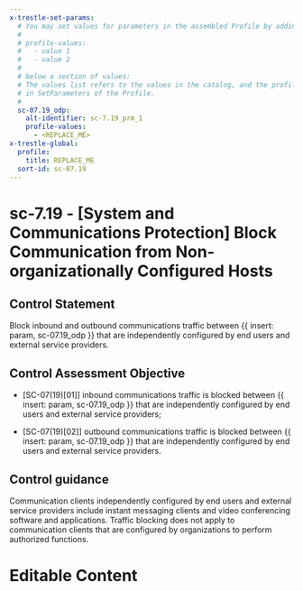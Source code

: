 ```yaml
---
x-trestle-set-params:
  # You may set values for parameters in the assembled Profile by adding
  #
  # profile-values:
  #   - value 1
  #   - value 2
  #
  # below a section of values:
  # The values list refers to the values in the catalog, and the profile-values represent values
  # in SetParameters of the Profile.
  #
  sc-07.19_odp:
    alt-identifier: sc-7.19_prm_1
    profile-values:
      - <REPLACE_ME>
x-trestle-global:
  profile:
    title: REPLACE_ME
  sort-id: sc-07.19
---
```


# sc-7.19 - \[System and Communications Protection\] Block Communication from Non-organizationally Configured Hosts

## Control Statement

Block inbound and outbound communications traffic between {{ insert: param, sc-07.19_odp }} that are independently configured by end users and external service providers.

## Control Assessment Objective

- \[SC-07(19)[01]\] inbound communications traffic is blocked between {{ insert: param, sc-07.19_odp }} that are independently configured by end users and external service providers;

- \[SC-07(19)[02]\] outbound communications traffic is blocked between {{ insert: param, sc-07.19_odp }} that are independently configured by end users and external service providers.

## Control guidance

Communication clients independently configured by end users and external service providers include instant messaging clients and video conferencing software and applications. Traffic blocking does not apply to communication clients that are configured by organizations to perform authorized functions.

# Editable Content

<!-- Make additions and edits below -->
<!-- The above represents the contents of the control as received by the profile, prior to additions. -->
<!-- If the profile makes additions to the control, they will appear below. -->
<!-- The above markdown may not be edited but you may edit the content below, and/or introduce new additions to be made by the profile. -->
<!-- If there is a yaml header at the top, parameter values may be edited. Use --set-parameters to incorporate the changes during assembly. -->
<!-- The content here will then replace what is in the profile for this control, after running profile-assemble. -->
<!-- The current profile has no added parts for this control, but you may add new ones here. -->
<!-- Each addition must have a heading either of the form ## Control my_addition_name -->
<!-- or ## Part a. (where the a. refers to one of the control statement labels.) -->
<!-- "## Control" parts are new parts added after the statement part. -->
<!-- "## Part" parts are new parts added into the top-level statement part with that label. -->
<!-- Subparts may be added with nested hash levels of the form ### My Subpart Name -->
<!-- underneath the parent ## Control or ## Part being added -->
<!-- See https://ibm.github.io/compliance-trestle/tutorials/ssp_profile_catalog_authoring/ssp_profile_catalog_authoring for guidance. -->
